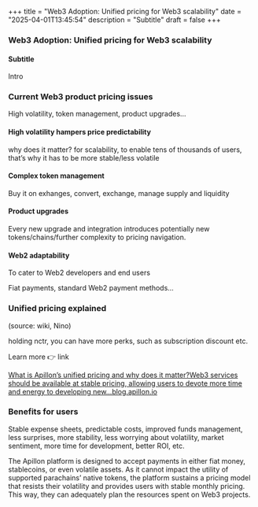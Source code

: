 +++
title = "Web3 Adoption: Unified pricing for Web3 scalability"
date = "2025-04-01T13:45:54"
description = "Subtitle"
draft = false
+++

### Web3 Adoption: Unified pricing for Web3 scalability


#### Subtitle


Intro


### Current Web3 product pricing issues


High volatility, token management, product upgrades…


#### High volatility hampers price predictability


why does it matter? for scalability, to enable tens of thousands of users, that’s why it has to be more stable/less volatile


#### Complex token management


Buy it on exhanges, convert, exchange, manage supply and liquidity


#### Product upgrades


Every new upgrade and integration introduces potentially new tokens/chains/further complexity to pricing navigation.


#### Web2 adaptability


To cater to Web2 developers and end users


Fiat payments, standard Web2 payment methods…


### Unified pricing explained


(source: wiki, Nino)


holding nctr, you can have more perks, such as subscription discount etc.


Learn more 👉 link

[What is Apillon’s unified pricing and why does it matter?Web3 services should be available at stable pricing, allowing users to devote more time and energy to developing new…blog.apillon.io](https://blog.apillon.io/what-is-apillons-unified-pricing-and-why-does-it-matter-45832a14cc94)

### Benefits for users


Stable expense sheets, predictable costs, improved funds management, less surprises, more stability, less worrying about volatility, market sentiment, more time for development, better ROI, etc.


The Apillon platform is designed to accept payments in either fiat money, stablecoins, or even volatile assets. As it cannot impact the utility of supported parachains’ native tokens, the platform sustains a pricing model that resists their volatility and provides users with stable monthly pricing. This way, they can adequately plan the resources spent on Web3 projects.

